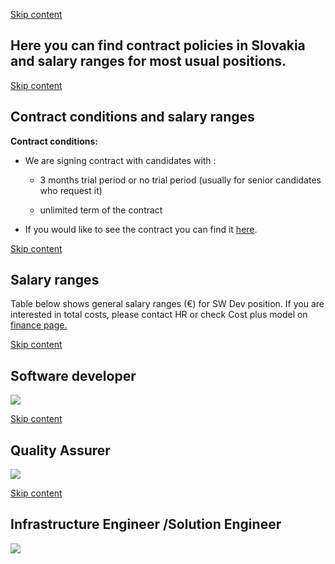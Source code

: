 [Skip content](chrome-extension://pcmpcfapbekmbjjkdalcgopdkipoggdi/#widget_13)

## **Here you can find contract policies in Slovakia and salary ranges for most usual positions.**

[Skip content](chrome-extension://pcmpcfapbekmbjjkdalcgopdkipoggdi/#widget_1)

## **Contract conditions and salary ranges**

**Contract conditions:**

-   We are signing contract with candidates with :
    
    -   3 months trial period or no trial period (usually for senior candidates who request it)
        
    -   unlimited term of the contract
        
-   If you would like to see the contract you can find it [here](https://docs.google.com/document/d/1sSGs0MK8KGkkd8PMK9TOEuVz2-oqNE7G/edit).
    

[Skip content](chrome-extension://pcmpcfapbekmbjjkdalcgopdkipoggdi/#widget_6)

## **Salary ranges**

Table below shows general salary ranges (€) for SW Dev position. If you are interested in total costs, please contact HR or check Cost plus model on [finance page.](chrome-extension://pcmpcfapbekmbjjkdalcgopdkipoggdi/pages/1h43hlt5l5metqsbqt/FinanceinSlovakia/1hj4hhqgokblbgvso9)

[Skip content](chrome-extension://pcmpcfapbekmbjjkdalcgopdkipoggdi/#widget_3)

## **Software developer**

![](chrome-extension://pcmpcfapbekmbjjkdalcgopdkipoggdi/api/images/image/96fa1e69-615c-433c-a447-329eaabccf30/md)

[Skip content](chrome-extension://pcmpcfapbekmbjjkdalcgopdkipoggdi/#widget_9)

## **Quality Assurer**

![](chrome-extension://pcmpcfapbekmbjjkdalcgopdkipoggdi/api/images/image/37329b41-ac71-4260-8315-939716d7292b/md)

[Skip content](chrome-extension://pcmpcfapbekmbjjkdalcgopdkipoggdi/#widget_10)

## **Infrastructure Engineer /Solution Engineer**

![](chrome-extension://pcmpcfapbekmbjjkdalcgopdkipoggdi/api/images/image/cabec7d7-35c5-48f0-9779-c0ed95ae48d3/md)